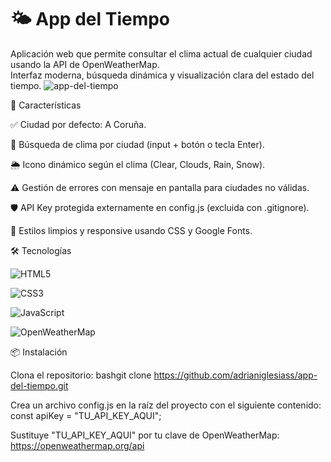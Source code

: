 # 🌤️ App del Tiempo

Aplicación web que permite consultar el clima actual de cualquier ciudad usando la API de OpenWeatherMap.  
Interfaz moderna, búsqueda dinámica y visualización clara del estado del tiempo.
![app-del-tiempo](https://github.com/user-attachments/assets/19ff3008-8cfa-4080-a56e-2911ec5a8e0c)


🚀 Características

✅ Ciudad por defecto: A Coruña.

🔎 Búsqueda de clima por ciudad (input + botón o tecla Enter).

🌦️ Icono dinámico según el clima (Clear, Clouds, Rain, Snow).

⚠️ Gestión de errores con mensaje en pantalla para ciudades no válidas.

🛡️ API Key protegida externamente en config.js (excluida con .gitignore).

🎨 Estilos limpios y responsive usando CSS y Google Fonts.

🛠️ Tecnologías

![HTML5](https://img.shields.io/badge/HTML5-E34F26?style=for-the-badge&logo=html5&logoColor=white)

![CSS3](https://img.shields.io/badge/CSS3-1572B6?style=for-the-badge&logo=css3&logoColor=white)

![JavaScript](https://img.shields.io/badge/JavaScript-F7DF1E?style=for-the-badge&logo=javascript&logoColor=black)

![OpenWeatherMap](https://img.shields.io/badge/OpenWeatherMap-FF7E00?style=for-the-badge&logo=OpenWeatherMap&logoColor=white)


📦 Instalación

Clona el repositorio:
bashgit clone https://github.com/adrianiglesiass/app-del-tiempo.git

Crea un archivo config.js en la raíz del proyecto con el siguiente contenido:
 const apiKey = "TU_API_KEY_AQUI";

Sustituye "TU_API_KEY_AQUI" por tu clave de OpenWeatherMap: https://openweathermap.org/api
   
